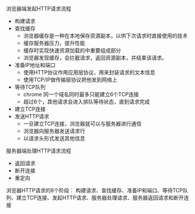 浏览器端发起HTTP请求流程
- 构建请求
- 查找缓存
  * 浏览器缓存是一种在本地保存资源副本，以供下次请求时直接使用的技术
  * 缓存服务器压力，提升性能
  * 缓存时实现快速资源加载的中重要组成部分
  * 浏览器发现缓存，会拦截请求，返回资源副本，并结束该请求。
- 准备IP地址和端口
  * 使用HTTP协议作用应用层协议，用来封装请求的文本信息
  * 使用TCP/IP做传输层协议把他发到网络上
- 等待TCP队列
  * chrome 同一个域名同时最多只能建立6个TCP连接
  * 超过6个，其他请求会进入排队等待状态，直到请求完成
- 建立TCP连接
- 发送HTTP请求
  * 一旦建立TCP连接，浏览器就可以与服务器进行通信
  * 浏览器向服务器发送请求行
  * 以请求头形式发送其他信息

服务器端处理HTTP请求流程
- 返回请求
- 断开连接
- 重定向


浏览器HTTP请求的8个阶段：
构建请求、查找缓存、准备IP和端口、等待TCP队列、建立TCP连接、发起HTTP请求、服务器处理请求、服务器返回请求和断开连接